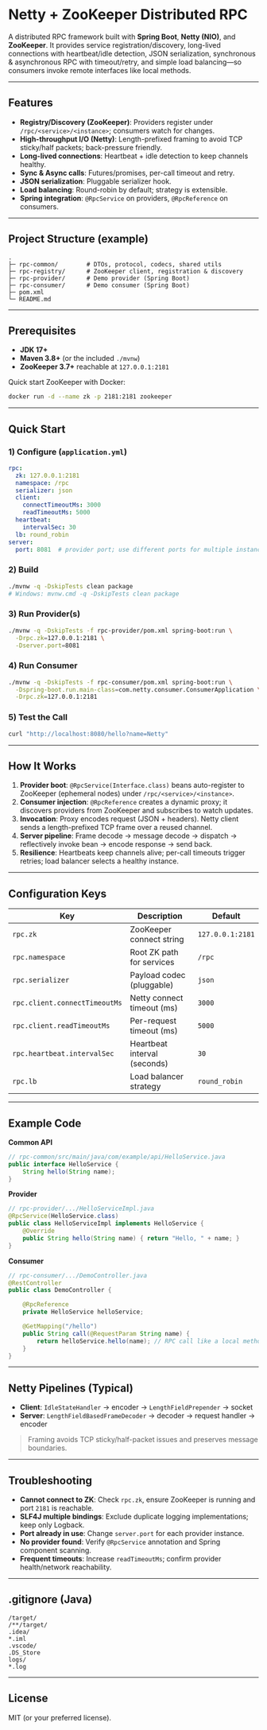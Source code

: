 # Netty + ZooKeeper Distributed RPC

A distributed RPC framework built with **Spring Boot**, **Netty (NIO)**, and **ZooKeeper**. It provides service registration/discovery, long-lived connections with heartbeat/idle detection, JSON serialization, synchronous & asynchronous RPC with timeout/retry, and simple load balancing—so consumers invoke remote interfaces like local methods.

---

## Features

- **Registry/Discovery (ZooKeeper)**: Providers register under `/rpc/<service>/<instance>`; consumers watch for changes.
- **High-throughput I/O (Netty)**: Length-prefixed framing to avoid TCP sticky/half packets; back-pressure friendly.
- **Long-lived connections**: Heartbeat + idle detection to keep channels healthy.
- **Sync & Async calls**: Futures/promises, per-call timeout and retry.
- **JSON serialization**: Pluggable serializer hook.
- **Load balancing**: Round-robin by default; strategy is extensible.
- **Spring integration**: `@RpcService` on providers, `@RpcReference` on consumers.

---

## Project Structure (example)

```
.
├─ rpc-common/        # DTOs, protocol, codecs, shared utils
├─ rpc-registry/      # ZooKeeper client, registration & discovery
├─ rpc-provider/      # Demo provider (Spring Boot)
├─ rpc-consumer/      # Demo consumer (Spring Boot)
├─ pom.xml
└─ README.md
```

---

## Prerequisites

- **JDK 17+**
- **Maven 3.8+** (or the included `./mvnw`)
- **ZooKeeper 3.7+** reachable at `127.0.0.1:2181`

Quick start ZooKeeper with Docker:

```bash
docker run -d --name zk -p 2181:2181 zookeeper
```

---

## Quick Start

### 1) Configure (`application.yml`)
```yaml
rpc:
  zk: 127.0.0.1:2181
  namespace: /rpc
  serializer: json
  client:
    connectTimeoutMs: 3000
    readTimeoutMs: 5000
  heartbeat:
    intervalSec: 30
  lb: round_robin
server:
  port: 8081  # provider port; use different ports for multiple instances
```

### 2) Build
```bash
./mvnw -q -DskipTests clean package
# Windows: mvnw.cmd -q -DskipTests clean package
```

### 3) Run Provider(s)
```bash
./mvnw -q -DskipTests -f rpc-provider/pom.xml spring-boot:run \
  -Drpc.zk=127.0.0.1:2181 \
  -Dserver.port=8081
```

### 4) Run Consumer
```bash
./mvnw -q -DskipTests -f rpc-consumer/pom.xml spring-boot:run \
  -Dspring-boot.run.main-class=com.netty.consumer.ConsumerApplication \
  -Drpc.zk=127.0.0.1:2181
```

### 5) Test the Call
```bash
curl "http://localhost:8080/hello?name=Netty"
```

---

## How It Works

1. **Provider boot**: `@RpcService(Interface.class)` beans auto-register to ZooKeeper (ephemeral nodes) under `/rpc/<service>/<instance>`.
2. **Consumer injection**: `@RpcReference` creates a dynamic proxy; it discovers providers from ZooKeeper and subscribes to watch updates.
3. **Invocation**: Proxy encodes request (JSON + headers). Netty client sends a length-prefixed TCP frame over a reused channel.
4. **Server pipeline**: Frame decode → message decode → dispatch → reflectively invoke bean → encode response → send back.
5. **Resilience**: Heartbeats keep channels alive; per-call timeouts trigger retries; load balancer selects a healthy instance.

---

## Configuration Keys

| Key                           | Description                          | Default          |
|-------------------------------|--------------------------------------|------------------|
| `rpc.zk`                      | ZooKeeper connect string             | `127.0.0.1:2181` |
| `rpc.namespace`               | Root ZK path for services            | `/rpc`           |
| `rpc.serializer`              | Payload codec (pluggable)            | `json`           |
| `rpc.client.connectTimeoutMs` | Netty connect timeout (ms)           | `3000`           |
| `rpc.client.readTimeoutMs`    | Per-request timeout (ms)             | `5000`           |
| `rpc.heartbeat.intervalSec`   | Heartbeat interval (seconds)         | `30`             |
| `rpc.lb`                      | Load balancer strategy               | `round_robin`    |

---

## Example Code

**Common API**
```java
// rpc-common/src/main/java/com/example/api/HelloService.java
public interface HelloService {
    String hello(String name);
}
```

**Provider**
```java
// rpc-provider/.../HelloServiceImpl.java
@RpcService(HelloService.class)
public class HelloServiceImpl implements HelloService {
    @Override
    public String hello(String name) { return "Hello, " + name; }
}
```

**Consumer**
```java
// rpc-consumer/.../DemoController.java
@RestController
public class DemoController {

    @RpcReference
    private HelloService helloService;

    @GetMapping("/hello")
    public String call(@RequestParam String name) {
        return helloService.hello(name); // RPC call like a local method
    }
}
```

---

## Netty Pipelines (Typical)

- **Client**: `IdleStateHandler` → encoder → `LengthFieldPrepender` → socket  
- **Server**: `LengthFieldBasedFrameDecoder` → decoder → request handler → encoder

> Framing avoids TCP sticky/half-packet issues and preserves message boundaries.

---

## Troubleshooting

- **Cannot connect to ZK**: Check `rpc.zk`, ensure ZooKeeper is running and port `2181` is reachable.
- **SLF4J multiple bindings**: Exclude duplicate logging implementations; keep only Logback.
- **Port already in use**: Change `server.port` for each provider instance.
- **No provider found**: Verify `@RpcService` annotation and Spring component scanning.
- **Frequent timeouts**: Increase `readTimeoutMs`; confirm provider health/network reachability.

---

## .gitignore (Java)

```
/target/
/**/target/
.idea/
*.iml
.vscode/
.DS_Store
logs/
*.log
```

---

## License

MIT (or your preferred license).
